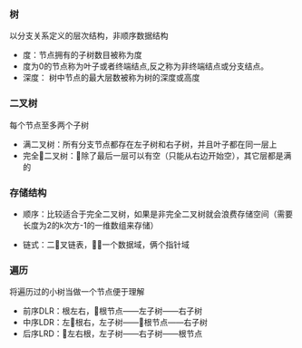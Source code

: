### 树
以分支关系定义的层次结构，非顺序数据结构
- 度：节点拥有的子树数目被称为度
- 度为0的节点称为叶子或者终端结点,反之称为非终端结点或分支结点。
- 深度： 树中节点的最大层数被称为树的深度或高度

### 二叉树
每个节点至多两个子树
- 满二叉树：所有分支节点都存在左子树和右子树，并且叶子都在同一层上
- 完全二叉树：除了最后一层可以有空（只能从右边开始空），其它层都是满的

### 存储结构
- 顺序：比较适合于完全二叉树，如果是非完全二叉树就会浪费存储空间（需要长度为2的k次方-1的一维数组来存储）

- 链式：二叉链表，一个数据域，俩个指针域

### 遍历
将遍历过的小树当做一个节点便于理解
- 前序DLR：根左右，根节点——左子树——右子树
- 中序LDR：左根右，左子树——根节点——右子树
- 后序LRD：左右根，左子树——右子树——根节点
